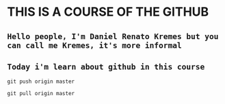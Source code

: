 # THIS IS A COURSE OF THE GITHUB

## `Hello people, I'm Daniel Renato Kremes but you can call me Kremes, it's more informal`

## `Today i'm learn about github in this course`

`git push origin master`

`git pull origin master`


